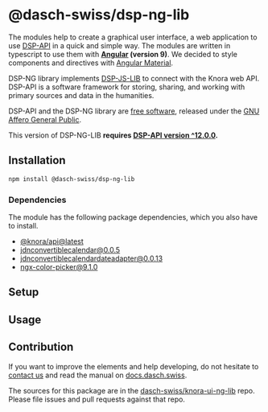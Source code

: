# @dasch-swiss/dsp-ng-lib

The modules help to create a graphical user interface, a web application to use [DSP-API](https://api.knora.org) in a quick and simple way. The modules are written in typescript to use them with **[Angular](https://angular.io) (version 9)**. We decided to style components and directives with [Angular Material](https://material.angular.io).

DSP-NG library implements [DSP-JS-LIB](https://www.npmjs.com/package/@knora/api) to connect with the Knora web API. DSP-API is a software framework for storing, sharing, and working with primary sources and data in the humanities.

DSP-API and the DSP-NG library are [free software](http://www.gnu.org/philosophy/free-sw.en.html), released under the [GNU Affero General Public](http://www.gnu.org/licenses/agpl-3.0.en.html).

This version of DSP-NG-LIB **requires [DSP-API version ^12.0.0](https://github.com/dasch-swiss/knora-api/releases/tag/v12.0.0).**

## Installation

```bash
npm install @dasch-swiss/dsp-ng-lib
```

### Dependencies

The module has the following package dependencies, which you also have to install.

- [@knora/api@latest](https://www.npmjs.com/package/@knora/api)
- [jdnconvertiblecalendar@0.0.5](https://www.npmjs.com/package/jdnconvertiblecalendar)
- [jdnconvertiblecalendardateadapter@0.0.13](https://www.npmjs.com/package/jdnconvertiblecalendardateadapter)
- [ngx-color-picker@9.1.0](https://www.npmjs.com/package/ngx-color-picker)

## Setup

<!-- TODO: copy configuration from @knora/core -->

## Usage
<!-- TODO: add the modules to app.modules and use them as usual  -->

## Contribution

If you want to improve the elements and help developing, do not hesitate to [contact us](https://dasch.swiss/team) and read the manual on [docs.dasch.swiss](https://docs.dasch.swiss/developers/knora-ui/contribution/).

The sources for this package are in the [dasch-swiss/knora-ui-ng-lib](https://github.com/dasch-swiss/knora-ui-ng-lib) repo. Please file issues and pull requests against that repo.
